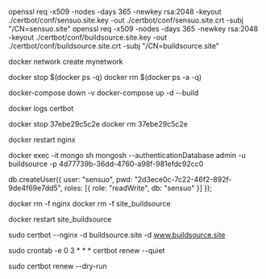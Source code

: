 openssl req -x509 -nodes -days 365 -newkey rsa:2048 -keyout ./certbot/conf/sensuo.site.key -out ./certbot/conf/sensuo.site.crt -subj "/CN=sensuo.site"
openssl req -x509 -nodes -days 365 -newkey rsa:2048 -keyout ./certbot/conf/buildsource.site.key -out ./certbot/conf/buildsource.site.crt -subj "/CN=buildsource.site"

docker network create mynetwork

docker stop $(docker ps -q)
docker rm $(docker ps -a -q)

docker-compose down -v
docker-compose up -d --build



docker logs certbot

docker stop 37ebe29c5c2e
docker rm 37ebe29c5c2e

docker restart nginx


docker exec -it mongo sh
mongosh --authenticationDatabase admin -u buildsource -p 4d77739b-36dd-4760-a98f-981efdc92cc0


db.createUser({ user: "sensuo", pwd: "2d3ece0c-7c22-46f2-892f-9de4f69e7dd5", roles: [{ role: "readWrite", db: "sensuo" }] });

docker rm -f nginx
docker rm -f site_buildsource

docker restart site_buildsource

sudo certbot --nginx -d buildsource.site -d www.buildsource.site

sudo crontab -e
0 3 * * * certbot renew --quiet

sudo certbot renew --dry-run